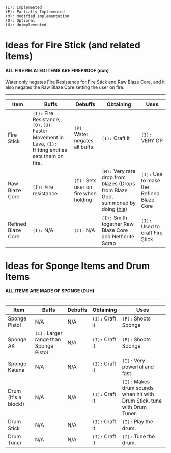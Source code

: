 ```
(I): Implemented
(P): Partially Implemented
(M): Modified Implementation
(O): Optional
(U): Unimplemented
```

# Ideas for Fire Stick (and related items)

#### ALL FIRE RELATED ITEMS ARE FIREPROOF (duh)


Water only negates Fire Resistance for Fire Stick and Raw Blaze Core, and it also negates the Raw Blaze Core setting the user on fire.

---
| Item | Buffs | Debuffs | Obtaining | Uses |
| ---- | ----- | ------- | --------- | ---- |
| Fire Stick | `(I):` Fire Resistance, `(O),(U):` Faster Movement in Lava, `(I):` Hitting entities sets them on fire. | `(P):` Water negates all buffs | `(I):` Craft it | `(I):` VERY OP |
| Raw Blaze Core | `(I):` Fire resistance | `(I):` Sets user on fire when holding | `(M):` Very rare drop from blazes (Drops from Blaze God, summoned by doing [this](README.md#other-recipes)) | `(I):` Use to make the Refined Blaze Core |
| Refined Blaze Core | `(I):` N/A | `(I):` N/A | `(I):` Smith together Raw Blaze Core and Netherite Scrap | `(I):` Used to craft Fire Stick |

# Ideas for Sponge Items and Drum Items

#### ALL ITEMS ARE MADE OF SPONGE (DUH)

---
| Item | Buffs | Debuffs | Obtaining | Uses |
| - | - | - | - | - |
| Sponge Pistol | N/A | N/A | `(I):` Craft it | `(P):` Shoots Sponge |
| Sponge AK | `(I):` Larger range than Sponge Pistol | N/A | `(I):` Craft it | `(P):` Shoots Sponge |
| Sponge Katana | N/A | N/A | `(I):` Craft it | `(I):` Very powerful and fast |
| Drum (It's a block!) | N/A | N/A | `(I):` Craft it | `(I):` Makes drum sounds when hit with Drum Stick, tune with Drum Tuner. |
| Drum Stick | N/A | N/A | `(I):` Craft it | `(I):` Play the drum. |
| Drum Tuner | N/A | N/A | `(I):` Craft it | `(I):` Tune the drum. |